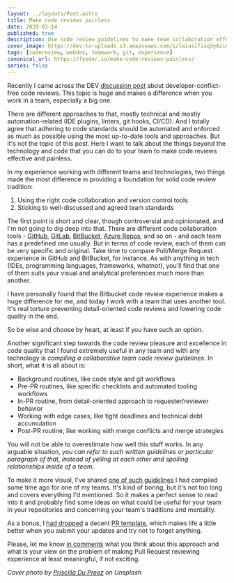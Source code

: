 ```yaml
---
layout: ../layouts/Post.astro
title: Make code reviews painless
date: 2020-02-14
published: true
description: Use code review guidelines to make team collaboration effective and nice
cover_image: https://dev-to-uploads.s3.amazonaws.com/i/lwiasifixq3y6zinra9r.jpg
tags: [codereview, webdev, teamwork, git, experience]
canonical_url: https://fyodor.io/make-code-reviews-painless/
series: false
---
```


Recently I came across the DEV [discussion post](https://dev.to/devcamilla/how-to-make-code-reviews-developer-conflict-free-18ag) about developer-conflict-free code reviews. This topic is huge and makes a difference when you work in a team, especially a big one.

There are different approaches to that, mostly technical and mostly automation-related (IDE plugins, linters, git hooks, CI/CD). And I totally agree that adhering to code standards should be automated and enforced as much as possible using the most up-to-date tools and approaches. But it's not the topic of this post. Here I want to talk about the things beyond the technology and code that you can do to your team to make code reviews effective and painless.

In my experience working with different teams and technologies, two things made the most difference in providing a foundation for solid code review tradition:

1. Using the right code collaboration and version control tools 
2. Sticking to well-discussed and agreed team standards

The first point is short and clear, though controversial and opinionated, and I'm not going to dig deep into that. There are different code collaboration tools - [GitHub](https://github.com), [GitLab](https://about.gitlab.com), [BitBucket](https://bitbucket.org), [Azure Repos](https://azure.microsoft.com/en-us/services/devops/repos/), and so on - and each team has a predefined one usually. But in terms of code review, each of them can be very specific and original. Take time to compare Pull/Merge Request experience in GitHub and BitBucket, for instance. As with anything in tech (IDEs, programming languages, frameworks, whatnot), you'll find that one of them suits your visual and analytical preferences much more than another.

I have personally found that the Bitbucket code review experience makes a huge difference for me, and today I work with a team that uses another tool. It's real torture preventing detail-oriented code reviews and lowering code quality in the end.

So be wise and choose by heart, at least if you have such an option.

Another significant step towards the code review pleasure and excellence in code quality that I found extremely useful in any team and with any technology is *compiling a collaborative team code review guidelines*. In short, what it is all about is:

* Background routines, like code style and git workflows
* Pre-PR routines, like specific checklists and automated tooling workflows
* In-PR routine, from detail-oriented approach to requester/reviewer behavior
* Working with edge cases, like tight deadlines and technical debt accumulation
* Post-PR routine, like working with merge conflicts and merge strategies

You will not be able to overestimate how well this stuff works. In any arguable situation, _you can refer to such written guidelines or particular paragraph of that, instead of yelling at each other and spoiling relationships inside of a team_.

To make it more visual, I've shared [one of such guidelines](https://github.com/fyodorio/code-review-guidelines/blob/master/code_review_guidelines.md) I had compiled some time ago for one of my teams. It's kind of boring, but it's not too long and covers everything I'd mentioned. So it makes a perfect sense to read into it and probably find some ideas on what could be useful for your team in your repositories and concerning your team's traditions and mentality.

As a bonus, I [had dropped](https://github.com/fyodorio/code-review-guidelines/blob/master/pull_request_template.md) a decent [PR template](https://help.github.com/en/github/building-a-strong-community/creating-a-pull-request-template-for-your-repository), which makes life a little better when you submit your updates and try not to forget anything.

Please, let me know [in comments](https://dev.to/fyodorio/make-code-reviews-painless-29j3) what you think about this approach and what is your view on the problem of making Pull Request reviewing experience at least meaningful, if not exciting.

_Cover photo by [Priscilla Du Preez](https://unsplash.com/@priscilladupreez) on Unsplash_
